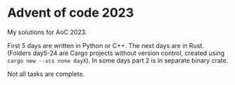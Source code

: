 # Advent of code 2023

My solutions for AoC 2023.

First 5 days are written in Python or C++. The next days are in Rust. (Folders day5-24 are Cargo projects without version control, created using `cargo new --vcs none dayX`). In some days part 2 is in separate binary crate.

Not all tasks are complete.
